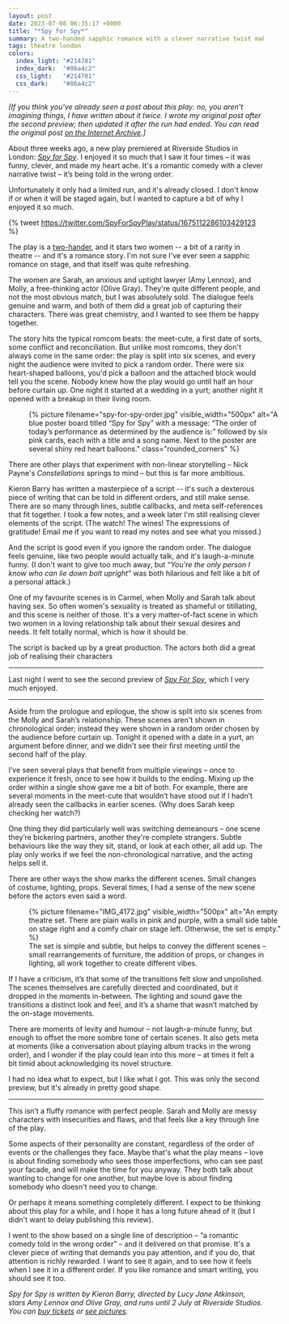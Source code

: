 ```yaml
---
layout: post
date: 2023-07-08 06:35:17 +0000
title: "*Spy for Spy*"
summary: A two-handed sapphic romance with a clever narrative twist makes for a compelling and thoughtful new play.
tags: theatre london
colors:
  index_light: "#214781"
  index_dark:  "#86a4c2"
  css_light:   "#214781"
  css_dark:    "#86a4c2"
---
```


*[If you think you've already seen a post about this play: no, you aren't imagining things, I have written about it twice. I wrote my original post after the second preview; then updated it after the run had ended. You can read the original post [on the Internet Archive](https://web.archive.org/web/20230618163735/https://alexwlchan.net/2023/spy-for-spy/).]*

About three weeks ago, a new play premiered at Riverside Studios in London: [*Spy for Spy*][sfs].
I enjoyed it so much that I saw it four times – it was funny, clever, and made my heart ache.
It's a romantic comedy with a clever narrative twist – it’s being told in the wrong order.

Unfortunately it only had a limited run, and it's already closed.
I don't know if or when it will be staged again, but I wanted to capture a bit of why I enjoyed it so much.

{% tweet https://twitter.com/SpyForSpyPlay/status/1675112286103429123 %}

The play is a [two-hander], and it stars two women -- a bit of a rarity in theatre -- and it's a romance story.
I'm not sure I've ever seen a sapphic romance on stage, and that itself was quite refreshing.

The women are Sarah, an anxious and uptight lawyer (Amy Lennox), and Molly, a free-thinking actor (Olive Gray).
They're quite different people, and not the most obvious match, but I was absolutely sold.
The dialogue feels genuine and warm, and both of them did a great job of capturing their characters.
There was great chemistry, and I wanted to see them be happy together.

The story hits the typical romcom beats: the meet-cute, a first date of sorts, some conflict and reconciliation.
But unlike most romcoms, they don't always come in the same order: the play is split into six scenes, and every night the audience were invited to pick a random order.
There were six heart-shaped balloons, you'd pick a balloon and the attached block would tell you the scene.
Nobody knew how the play would go until half an hour before curtain up.
One night it started at a wedding in a yurt; another night it opened with a breakup in their living room.

<figure style="width: 500px;">
  {%
    picture
    filename="spy-for-spy-order.jpg"
    visible_width="500px"
    alt="A blue poster board titled “Spy for Spy” with a message: “The order of today’s performance as determined by the audience is:” followed by six pink cards, each with a title and a song name. Next to the poster are several shiny red heart balloons."
    class="rounded_corners"
  %}
</figure>

There are other plays that experiment with non-linear storytelling – Nick Payne's *Constellations* springs to mind – but this is far more ambitious.

Kieron Barry has written a masterpiece of a script -- it's such a dexterous piece of writing that can be told in different orders, and still make sense.
There are so many through lines, subtle callbacks, and meta self-references that fit together.
I took a few notes, and a week later I'm still realising clever elements of the script.
(The watch! The wines! The expressions of gratitude! Email me if you want to read my notes and see what you missed.)

And the script is good even if you ignore the random order.
The dialogue feels genuine, like two people would actually talk, and it's laugh-a-minute funny.
(I don't want to give too much away, but *“You're the only person I know who can lie down bolt upright”* was both hilarious and felt like a bit of a personal attack.)

One of my favourite scenes is in Carmel, when Molly and Sarah talk about having sex.
So often women's sexuality is treated as shameful or titillating, and this scene is neither of those.
It's a very matter-of-fact scene in which two women in a loving relationship talk about their sexual desires and needs.
It felt totally normal, which is how it should be.

The script is backed up by a great production.
The actors both did a great job of realising their characters

[two-hander]: https://en.wikipedia.org/wiki/Two-hander

---

Last night I went to see the second preview of [*Spy For Spy*][sfs], which I very much enjoyed.

---

Aside from the prologue and epilogue, the show is split into six scenes from the Molly and Sarah’s relationship.
These scenes aren't shown in chronological order; instead they were shown in a random order chosen by the audience before curtain up.
Tonight it opened with a date in a yurt, an argument before dinner, and we didn't see their first meeting until the second half of the play.




I’ve seen several plays that benefit from multiple viewings – once to experience it fresh, once to see how it builds to the ending.
Mixing up the order within a single show gave me a bit of both.
For example, there are several moments in the meet-cute that wouldn’t have stood out if I hadn’t already seen the callbacks in earlier scenes.
(Why does Sarah keep checking her watch?)


One thing they did particularly well was switching demeanours – one scene they’re bickering partners, another they're complete strangers.
Subtle behaviours like the way they sit, stand, or look at each other, all add up.
The play only works if we feel the non-chronological narrative, and the acting helps sell it.

There are other ways the show marks the different scenes. Small changes of costume, lighting, props. Several times, I had a sense of the new scene before the actors even said a word.

<figure style="width: 500px;">
  {%
    picture
    filename="IMG_4172.jpg"
    visible_width="500px"
    alt="An empty theatre set. There are plain walls in pink and purple, with a small side table on stage right and a comfy chair on stage left. Otherwise, the set is empty."
  %}
  <figcaption>
    The set is simple and subtle, but helps to convey the different scenes – small rearrangements of furniture, the addition of props, or changes in lighting, all work together to create different vibes.
  </figcaption>
</figure>

If I have a criticism, it’s that some of the transitions felt slow and unpolished.
The scenes themselves are carefully directed and coordinated, but it dropped in the moments in-between.
The lighting and sound gave the transitions a distinct look and feel, and it’s a shame that wasn’t matched by the on-stage movements.

There are moments of levity and humour – not laugh-a-minute funny, but enough to offset the more sombre tone of certain scenes.
It also gets meta at moments (like a conversation about playing album tracks in the wrong order), and I wonder if the play could lean into this more – at times it felt a bit timid about acknowledging its novel structure.

I had no idea what to expect, but I like what I got.
This was only the second preview, but it's already in pretty good shape.

---

This isn’t a fluffy romance with perfect people.
Sarah and Molly are messy characters with insecurities and flaws, and that feels like a key through line of the play.

Some aspects of their personality are constant, regardless of the order of events or the challenges they face.
Maybe that's what the play means – love is about finding somebody who sees those imperfections, who can see past your facade, and will make the time for you anyway.
They both talk about wanting to change for one another, but maybe love is about finding somebody who doesn't need you to change.

Or perhaps it means something completely different.
I expect to be thinking about this play for a while, and I hope it has a long future ahead of it (but I didn't want to delay publishing this review).

I went to the show based on a single line of description – “a romantic comedy told in the wrong order” – and it delivered on that promise.
It's a clever piece of writing that demands you pay attention, and if you do, that attention is richly rewarded.
I want to see it again, and to see how it feels when I see it in a different order.
If you like romance and smart writing, you should see it too.

*Spy for Spy is written by Kieron Barry, directed by Lucy Jane Atkinson, stars Amy Lennox and Olive Gray, and runs until 2 July at Riverside Studios. You can [buy tickets](https://riversidestudios.co.uk/see-and-do/spy-for-spy-57989/) or [see pictures](https://www.instagram.com/p/CtglwSjIjJk/).*

[sfs]: https://riversidestudios.co.uk/see-and-do/spy-for-spy-57989/